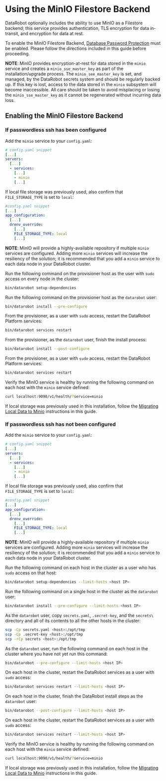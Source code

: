 # Using the MinIO Filestore Backend

DataRobot optionally includes the ability to use MinIO as a Filestore backend; this service provides authentication, TLS encryption for data in-transit, and encryption for data at rest.

To enable the MinIO Filestore Backend, [Database Password Protection](database-passwords.md) must be enabled.  Please follow the directions included in this guide before proceeding.

**NOTE**: MinIO provides encryption-at-rest for data stored in the `minio` service and creates a `minio_sse_master_key` as part of the installation/upgrade process.  The `minio_see_master_key` is set, and managed, by the DataRobot secrets system and should be regularly backed up.  If this key is lost, access to the data stored in the `minio` subsystem will become inaccessible.  All care should be taken to avoid misplacing or losing the `minio_sse_master_key` as it cannot be regenerated without incurring data loss.

## Enabling the MinIO Filestore Backend

### If passwordless ssh has been configured

Add the `minio` service to your `config.yaml`:
```yaml
# config.yaml snippet
[...]
servers:
  [...]
  - services:
    [...]
    - minio
    [...]
```

If local file storage was previously used, also confirm that `FILE_STORAGE_TYPE` is set to `local`:
```yaml
#config.yaml snippet
[...]
app_configuration:
  [...]
  drenv_override:
    [...]
    FILE_STORAGE_TYPE: local
    [...]
```

**NOTE**: MinIO will provide a highly-available repository if multiple `minio` services are configured.  Adding more `minio` services will increase the resiliency of the solution; it is recommended that you add a `minio` service to each data node in your DataRobot cluster.

Run the following command on the provisioner host as the user with `sudo` access on every node in the cluster:
```bash
bin/datarobot setup-dependencies
```

Run the following command on the provisioner host as the `datarobot` user:
```bash
bin/datarobot install --pre-configure
```

From the provisioner, as a user with `sudo` access, restart the DataRobot Platform services:
```bash
bin/datarobot services restart
```

From the provisioner, as the `datarobot` user, finish the install process:
```bash
bin/datarobot install --post-configure
```

From the provisioner, as a user with `sudo` access, restart the DataRobot Platform services:
```bash
bin/datarobot services restart
```

Verify the MinIO service is healthy by running the following command on each host with the `minio` service defined:

```bash
curl localhost:9090/v1/health/?service=minio
```

If local storage was previously used in this installation, follow the [Migrating Local Data to Minio](migrating-local-data-to-minio.md) instructions in this guide.


### If passwordless ssh has not been configured

Add the `minio` service to your `config.yaml`:
```yaml
# config.yaml snippet
[...]
servers:
  [...]
  - services:
    [...]
    - minio
    [...]
```

If local file storage was previously used, also confirm that `FILE_STORAGE_TYPE` is set to `local`:
```yaml
#config.yaml snippet
[...]
app_configuration:
  [...]
  drenv_override:
    [...]
    FILE_STORAGE_TYPE: local
    [...]
```

**NOTE**: MinIO will provide a highly-available repository if multiple `minio` services are configured.  Adding more `minio` services will increase the resiliency of the solution; it is recommended that you add a `minio` service to each data node in your DataRobot cluster.

Run the following command on each host in the cluster as a user who has `sudo` access on that host:
```bash
bin/datarobot setup-dependencies --limit-hosts <host IP>
```

Run the following command on a single host in the cluster as the `datarobot` user:
```bash
bin/datarobot install --pre-configure --limit-hosts <host IP>
```

As the `datarobot` user, copy `secrets.yaml`, `.secret-key`, and the `secrets\` directory and all of its contents to all the other hosts in the cluster:
```bash
scp -Cp secrets.yaml <host>:/opt/tmp
scp -Cp .secret-key <host>:/opt/tmp
scp -rCp secrets <host>:/opt/tmp
```

As the `datarobot` user, run the following command on each host in the cluster where you have not yet run this command:
```bash
bin/datarobot --pre-configure --limit-hosts <host IP>
```

On each host in the cluster, restart the DataRobot services as a user with `sudo` access:
```bash
bin/datarobot services restart --limit-hosts <host IP>
```

On each host in the cluster, finish the DataRobot install steps as the `datarobot` user:
```bash
bin/datarobot --post-configure --limit-hosts <host IP>
```

On each host in the cluster, restart the DataRobot services as a user with `sudo` access:
```bash
bin/datarobot services restart --limit-hosts <host IP>
```

Verify the MinIO service is healthy by running the following command on each host with the `minio` service defined:

```bash
curl localhost:9090/v1/health/?service=minio
```

If local storage was previously used in this installation, follow the [Migrating Local Data to Minio](migrating-local-data-to-minio.md) instructions in this guide.
